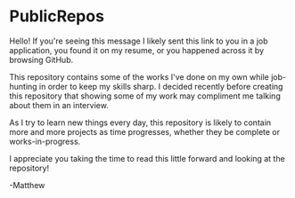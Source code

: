 # PublicRepos
Hello! If you're seeing this message I likely sent this link to you in a job application, you found it on my resume, or you happened across it by browsing GitHub.

This repository contains some of the works I've done on my own while job-hunting in order to keep my skills sharp. I decided recently before creating this repository 
that showing some of my work may compliment me talking about them in an interview.

As I try to learn new things every day, this repository is likely to contain more and more projects as time progresses, whether they be complete or works-in-progress.

I appreciate you taking the time to read this little forward and looking at the repository!

-Matthew
